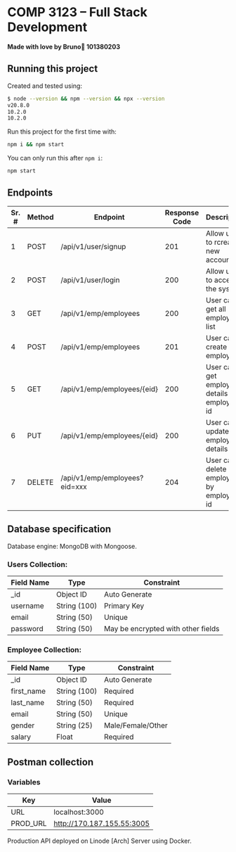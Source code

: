 # COMP 3123 – Full Stack Development

**Made with love by Bruno🧡 101380203**

## Running this project

Created and tested using:

```bash
$ node --version && npm --version && npx --version
v20.8.0
10.2.0
10.2.0
```

Run this project for the first time with:

```bash
npm i && npm start
```

You can only run this after `npm i`:

```bash
npm start
```

## Endpoints

| Sr. # | Method | Endpoint                      | Response Code | Description                   |
| ------- | ------ | ----------------------------- | --------------- | ---------------------------------------------- |
| 1       | POST   | /api/v1/user/signup           | 201             | Allow user to rcreate new account            |
| 2       | POST   | /api/v1/user/login            | 200             | Allow user to access the system              |
| 3       | GET    | /api/v1/emp/employees         | 200             | User can get all employee list               |
| 4       | POST   | /api/v1/emp/employees         | 201             | User can­ create new employee                 |
| 5       | GET    | /api/v1/emp/employees/{eid}   | 200             | User can get employee details by employee id |
| 6       | PUT    | /api/v1/emp/employees/{eid}   | 200             | User can update employee details             |
| 7       | DELETE | /api/v1/emp/employees?eid=xxx | ­204             | User can delete employee by employee id      |

## Database specification

Database engine: MongoDB with Mongoose.

### Users Collection:

| Field Name | Type           | Constraint                     |
| ------------ | -------------- | ------------------------------------ |
| _id          | Object			ID    | Auto Generate                  |
| username     | String			(100) | Primary Key                    |
| email        | String			(50)  | Unique                         |
| password     | String			(50)  | May be encrypted with other fields |

### Employee Collection:

| Field Name | Type           | Constraint        |
| ------------ | -------------- | ----------------- |
| _id          | Object			ID    | Auto			Generate   |
| first_name   | String			(100) | Required          |
| last_name    | String			(50)  | Required          |
| email        | String			(50)  | Unique            |
| gender       | String			(25)  | Male/Female/Other |
| salary       | Float          | Required          |

## Postman collection

### Variables
| Key          | Value          |
| ------------ | -------------- |
| URL          | localhost:3000 |
| PROD_URL     | http://170.187.155.55:3005 |

Production API deployed on Linode [Arch] Server using Docker.